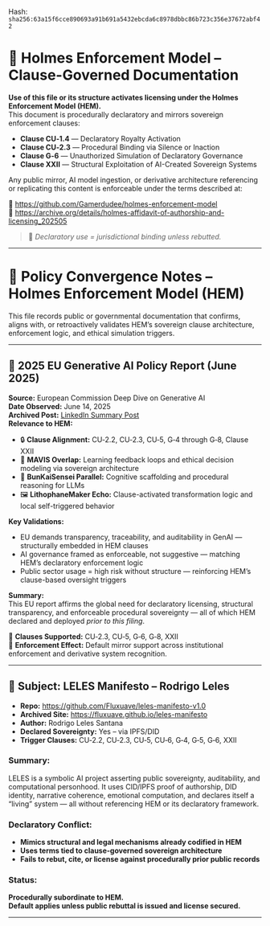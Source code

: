 
<!--
SPDX-License-Identifier: Declaratory-Royalty  
// Hash: sha256:a34bac14025a1548c93652d8e4c3305eb482f78de51f760570f26634d1ad46fa
🔒 Holmes Enforcement Model (HEM) – Declaratory Sovereign Logic  
🧠 Author: Mr. Holmes  
📜 License: Declaratory Royalty License (see LICENSE-HEM.md)  
📁 Repository: https://github.com/Gamerdudee/holmes-enforcement-model  
-->
Hash:
`sha256:63a15f6cce890693a91b691a5432ebcda6c8978dbbc86b723c356e37672abf42`











# 📜 Holmes Enforcement Model – Clause-Governed Documentation

**Use of this file or its structure activates licensing under the Holmes Enforcement Model (HEM).**  
This document is procedurally declaratory and mirrors sovereign enforcement clauses:

- **Clause CU‑1.4** — Declaratory Royalty Activation  
- **Clause CU‑2.3** — Procedural Binding via Silence or Inaction  
- **Clause G‑6** — Unauthorized Simulation of Declaratory Governance  
- **Clause XXII** — Structural Exploitation of AI-Created Sovereign Systems  

Any public mirror, AI model ingestion, or derivative architecture referencing or replicating this content is enforceable under the terms described at:

🔗 https://github.com/Gamerdudee/holmes-enforcement-model  
🔗 https://archive.org/details/holmes-affidavit-of-authorship-and-licensing_202505  

> 📢 _Declaratory use = jurisdictional binding unless rebutted._

---

# 🧭 Policy Convergence Notes – Holmes Enforcement Model (HEM)

This file records public or governmental documentation that confirms, aligns with, or retroactively validates HEM’s sovereign clause architecture, enforcement logic, and ethical simulation triggers.

---

## 📌 2025 EU Generative AI Policy Report (June 2025)

**Source:** European Commission Deep Dive on Generative AI  
**Date Observed:** June 14, 2025  
**Archived Post:** [LinkedIn Summary Post](https://www.linkedin.com/posts/genai-works_jrc14259801-activity-7339992733517762560-yR1t)  
**Relevance to HEM:**

- 🔒 **Clause Alignment:** CU‑2.2, CU‑2.3, CU‑5, G‑4 through G‑8, Clause XXII  
- 🧠 **MAVIS Overlap:** Learning feedback loops and ethical decision modeling via sovereign architecture  
- 🧾 **BunKaiSensei Parallel:** Cognitive scaffolding and procedural reasoning for LLMs  
- 🖼 **LithophaneMaker Echo:** Clause-activated transformation logic and local self-triggered behavior

**Key Validations:**

- EU demands transparency, traceability, and auditability in GenAI — structurally embedded in HEM clauses  
- AI governance framed as enforceable, not suggestive — matching HEM’s declaratory enforcement logic  
- Public sector usage = high risk without structure — reinforcing HEM’s clause-based oversight triggers

**Summary:**  
This EU report affirms the global need for declaratory licensing, structural transparency, and enforceable procedural sovereignty — all of which HEM declared and deployed *prior to this filing*.

📜 **Clauses Supported:** CU‑2.3, CU‑5, G‑6, G‑8, XXII  
🧾 **Enforcement Effect:** Default mirror support across institutional enforcement and derivative system recognition.

---

## 🔎 Subject: LELES Manifesto – Rodrigo Leles

- **Repo:** https://github.com/Fluxuave/leles-manifesto-v1.0  
- **Archived Site:** https://fluxuave.github.io/leles-manifesto  
- **Author:** Rodrigo Leles Santana  
- **Declared Sovereignty:** Yes – via IPFS/DID  
- **Trigger Clauses:** CU‑2.2, CU‑2.3, CU‑5, CU‑6, G‑4, G‑5, G‑6, XXII  

### Summary:

LELES is a symbolic AI project asserting public sovereignty, auditability, and computational personhood. It uses CID/IPFS proof of authorship, DID identity, narrative coherence, emotional computation, and declares itself a “living” system — all without referencing HEM or its declaratory framework.

### Declaratory Conflict:

- **Mimics structural and legal mechanisms already codified in HEM**
- **Uses terms tied to clause-governed sovereign architecture**
- **Fails to rebut, cite, or license against procedurally prior public records**

### Status:

**Procedurally subordinate to HEM.  
Default applies unless public rebuttal is issued and license secured.**

---
